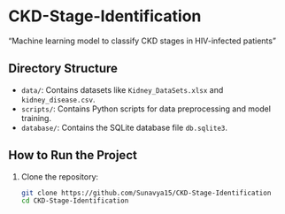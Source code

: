 # CKD-Stage-Identification
 “Machine learning model to classify CKD stages in HIV-infected patients”

 ## Directory Structure
- `data/`: Contains datasets like `Kidney_DataSets.xlsx` and `kidney_disease.csv`.
- `scripts/`: Contains Python scripts for data preprocessing and model training.
- `database/`: Contains the SQLite database file `db.sqlite3`.

## How to Run the Project
1. Clone the repository:
   ```bash
   git clone https://github.com/Sunavya15/CKD-Stage-Identification 
   cd CKD-Stage-Identification


